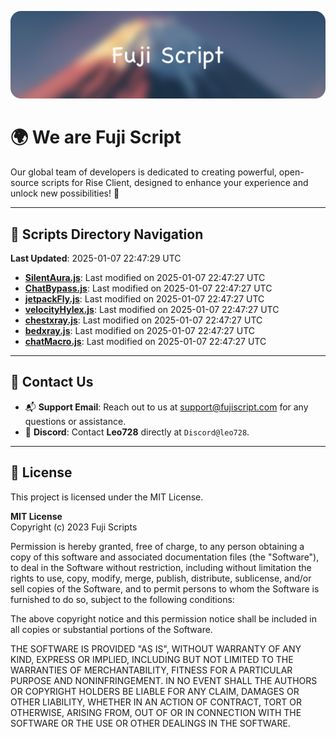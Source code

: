 ![Banner](.github/b.webp)

# 🌍 **We are Fuji Script**

Our global team of developers is dedicated to creating powerful, open-source scripts for Rise Client, designed to enhance your experience and unlock new possibilities! 🌟

---
<!-- SCRIPTS_NAVIGATION_START -->
## 📂 **Scripts Directory Navigation**

**Last Updated**: 2025-01-07 22:47:29 UTC

- **[SilentAura.js](scripts/SilentAura.js)**: Last modified on 2025-01-07 22:47:27 UTC
- **[ChatBypass.js](scripts/ChatBypass.js)**: Last modified on 2025-01-07 22:47:27 UTC
- **[jetpackFly.js](scripts/jetpackFly.js)**: Last modified on 2025-01-07 22:47:27 UTC
- **[velocityHylex.js](scripts/velocityHylex.js)**: Last modified on 2025-01-07 22:47:27 UTC
- **[chestxray.js](scripts/chestxray.js)**: Last modified on 2025-01-07 22:47:27 UTC
- **[bedxray.js](scripts/bedxray.js)**: Last modified on 2025-01-07 22:47:27 UTC
- **[chatMacro.js](scripts/chatMacro.js)**: Last modified on 2025-01-07 22:47:27 UTC

<!-- SCRIPTS_NAVIGATION_END -->

---

## 💬 **Contact Us**  
- 📬 **Support Email**: Reach out to us at [support@fujiscript.com](mailto:support@fujiscript.com) for any questions or assistance.  
- 💬 **Discord**: Contact **Leo728** directly at `Discord@leo728`.

---

## 📜 **License**

This project is licensed under the MIT License.  

**MIT License**  
Copyright (c) 2023 Fuji Scripts  

Permission is hereby granted, free of charge, to any person obtaining a copy of this software and associated documentation files (the "Software"), to deal in the Software without restriction, including without limitation the rights to use, copy, modify, merge, publish, distribute, sublicense, and/or sell copies of the Software, and to permit persons to whom the Software is furnished to do so, subject to the following conditions:  

The above copyright notice and this permission notice shall be included in all copies or substantial portions of the Software.  

THE SOFTWARE IS PROVIDED "AS IS", WITHOUT WARRANTY OF ANY KIND, EXPRESS OR IMPLIED, INCLUDING BUT NOT LIMITED TO THE WARRANTIES OF MERCHANTABILITY, FITNESS FOR A PARTICULAR PURPOSE AND NONINFRINGEMENT. IN NO EVENT SHALL THE AUTHORS OR COPYRIGHT HOLDERS BE LIABLE FOR ANY CLAIM, DAMAGES OR OTHER LIABILITY, WHETHER IN AN ACTION OF CONTRACT, TORT OR OTHERWISE, ARISING FROM, OUT OF OR IN CONNECTION WITH THE SOFTWARE OR THE USE OR OTHER DEALINGS IN THE SOFTWARE.  
